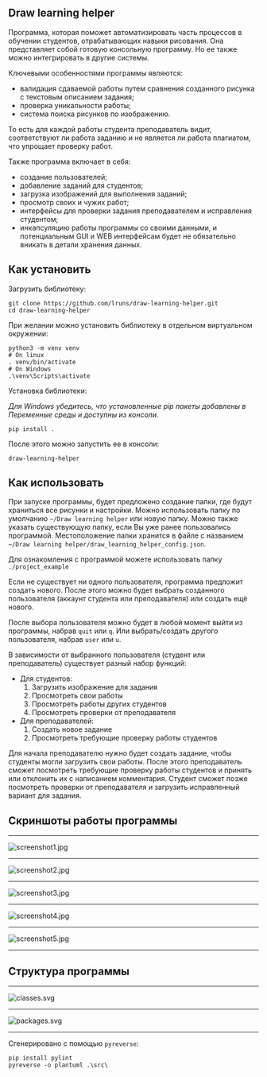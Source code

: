 ## Draw learning helper

Программа, которая поможет автоматизировать часть процессов в обучении студентов,
отрабатывающих навыки рисования. Она представляет собой готовую консольную программу. Но ее также
можно интегрировать в другие системы.

Ключевыми особенностями программы являются:
- валидация сдаваемой работы путем сравнения созданного рисунка с текстовым описанием задания;
- проверка уникальности работы;
- система поиска рисунков по изображению.

То есть для каждой работы студента преподаватель видит, соответствуют ли работа заданию
и не является ли работа плагиатом, что упрощает проверку работ.

Также программа включает в себя:
- создание пользователей;
- добавление заданий для студентов;
- загрузка изображений для выполнения заданий;
- просмотр своих и чужих работ;
- интерфейсы для проверки задания преподавателем и исправления студентом;
- инкапсуляцию работы программы со своими данными, и потенциальным GUI и WEB интерфейсам будет не обязательно вникать в детали хранения данных.

## Как установить

Загрузить библиотеку:

```
git clone https://github.com/lruns/draw-learning-helper.git
cd draw-learning-helper
```

При желании можно установить библиотеку в отдельном виртуальном окружении:
```
python3 -m venv venv
# On linux
. venv/bin/activate
# On Windows
.\venv\Scripts\activate
```

Установка библиотеки:

_Для Windows убедитесь, что установленные pip пакеты добавлены в
Переменные среды и доступны из консоли._
```
pip install .
```

После этого можно запустить ее в консоли:
```
draw-learning-helper
```

## Как использовать

При запуске программы, будет предложено создание папки, где будут храниться все рисунки и настройки.
Можно использовать папку по умолчанию `~/Draw learning helper` или новую папку.
Можно также указать существующую папку, если Вы уже ранее пользовались программой.
Местоположение папки хранится в файле с названием `~/Draw learning helper/draw_learning_helper_config.json`.

Для ознакомления с программой можете использовать папку `./project_example`

Если не существует ни одного пользователя, программа предложит создать нового. После этого можно будет
выбрать созданного пользователя (аккаунт студента или преподавателя) или создать ещё нового.

После выбора пользователя можно будет в любой момент выйти из программы, набрав `quit` или `q`.
Или выбрать/создать другого пользователя, набрав `user` или `u`.

В зависимости от выбранного пользователя (студент или преподаватель) существует разный набор функций:
- Для студентов:
  1. Загрузить изображение для задания
  2. Просмотреть свои работы
  3. Просмотреть работы других студентов
  4. Просмотреть проверки от преподавателя
- Для преподавателей:
  1. Создать новое задание
  2. Просмотреть требующие проверку работы студентов

Для начала преподавателю нужно будет создать задание, чтобы студенты могли загрузить свои работы. После
этого преподаватель сможет посмотреть требующие проверку работы студентов и принять или отклонить их
с написанием комментария. Студент сможет позже посмотреть проверки от преподавателя и загрузить 
исправленный вариант для задания.

## Скриншоты работы программы

___
![screenshot1.jpg](docs/screenshot1.jpg)
___
![screenshot2.jpg](docs/screenshot2.jpg)
___
![screenshot3.jpg](docs/screenshot3.jpg)
___
![screenshot4.jpg](docs/screenshot4.jpg)
___
![screenshot5.jpg](docs/screenshot5.jpg)
___

## Структура программы

___
![classes.svg](docs/classes.svg)
___
![packages.svg](docs/packages.svg)
___

Сгенерировано с помощью `pyreverse`:
```
pip install pylint
pyreverse -o plantuml .\src\
```
